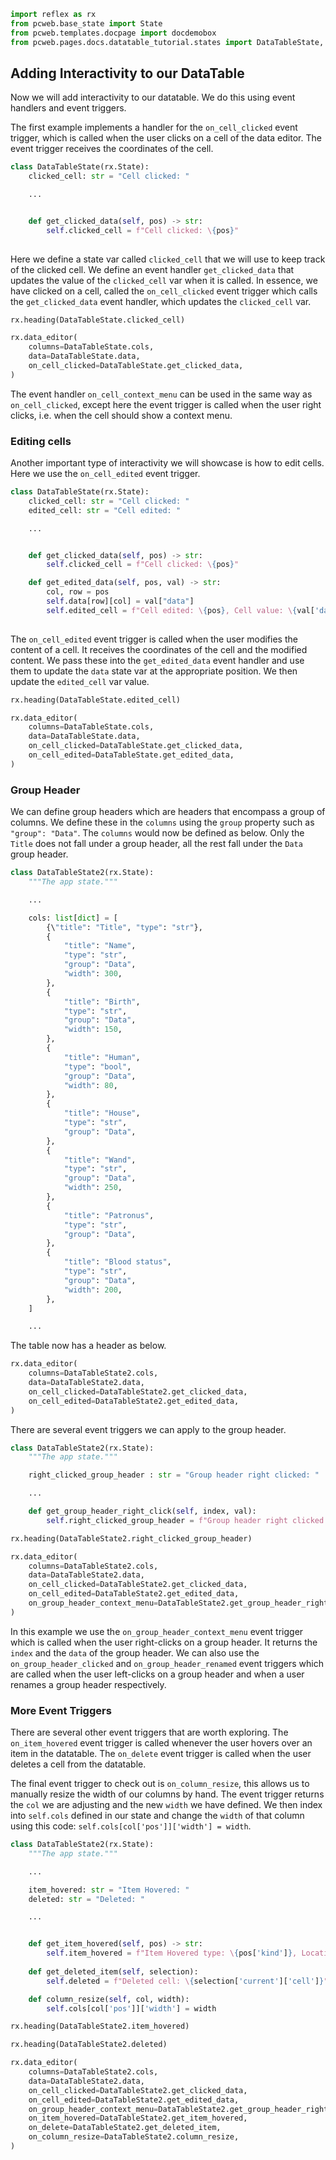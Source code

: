 ```python exec
import reflex as rx
from pcweb.base_state import State
from pcweb.templates.docpage import docdemobox
from pcweb.pages.docs.datatable_tutorial.states import DataTableState, DataTableState2

```





## Adding Interactivity to our DataTable


Now we will add interactivity to our datatable. We do this using event handlers and event triggers.


The first example implements a handler for the `on_cell_clicked` event trigger, which is called when the user clicks on a cell of the data editor. The event trigger receives the coordinates of the cell.

```python
class DataTableState(rx.State):
    clicked_cell: str = "Cell clicked: "

    ...


    def get_clicked_data(self, pos) -> str:
        self.clicked_cell = f"Cell clicked: \{pos}"
        
```

Here we define a state var called `clicked_cell` that we will use to keep track of the clicked cell. We define an event handler `get_clicked_data` that updates the value of the `clicked_cell` var when it is called. In essence, we have clicked on a cell, called the `on_cell_clicked` event trigger which calls the `get_clicked_data` event handler, which updates the `clicked_cell` var.


```python demo
rx.heading(DataTableState.clicked_cell)
```

```python demo
rx.data_editor(
    columns=DataTableState.cols,
    data=DataTableState.data,
    on_cell_clicked=DataTableState.get_clicked_data,
)
```


The event handler `on_cell_context_menu` can be used in the same way as `on_cell_clicked`, except here the event trigger is called when the user right clicks, i.e. when the cell should show a context menu.

### Editing cells

Another important type of interactivity we will showcase is how to edit cells. Here we use the `on_cell_edited` event trigger.

```python
class DataTableState(rx.State):
    clicked_cell: str = "Cell clicked: "
    edited_cell: str = "Cell edited: "

    ...


    def get_clicked_data(self, pos) -> str:
        self.clicked_cell = f"Cell clicked: \{pos}"

    def get_edited_data(self, pos, val) -> str:
        col, row = pos
        self.data[row][col] = val["data"]
        self.edited_cell = f"Cell edited: \{pos}, Cell value: \{val['data']}"
        
```

The `on_cell_edited` event trigger is called when the user modifies the content of a cell. It receives the coordinates of the cell and the modified content. We pass these into the `get_edited_data` event handler and use them to update the `data` state var at the appropriate position. We then update the `edited_cell` var value.


```python demo
rx.heading(DataTableState.edited_cell)
```

```python demo
rx.data_editor(
    columns=DataTableState.cols,
    data=DataTableState.data,
    on_cell_clicked=DataTableState.get_clicked_data,
    on_cell_edited=DataTableState.get_edited_data,
)
```

### Group Header 

We can define group headers which are headers that encompass a group of columns. We define these in the `columns` using the `group` property such as `"group": "Data"`. The `columns` would now be defined as below. Only the `Title` does not fall under a group header, all the rest fall under the `Data` group header.

```python
class DataTableState2(rx.State):
    """The app state."""

    ...

    cols: list[dict] = [
        {\"title": "Title", "type": "str"},
        {
            "title": "Name",
            "type": "str",
            "group": "Data",
            "width": 300,
        },
        {
            "title": "Birth",
            "type": "str",
            "group": "Data",
            "width": 150,
        },
        {
            "title": "Human",
            "type": "bool",
            "group": "Data",
            "width": 80,
        },
        {
            "title": "House",
            "type": "str",
            "group": "Data",
        },
        {
            "title": "Wand",
            "type": "str",
            "group": "Data",
            "width": 250,
        },
        {
            "title": "Patronus",
            "type": "str",
            "group": "Data",
        },
        {
            "title": "Blood status",
            "type": "str",
            "group": "Data",
            "width": 200,
        },
    ]

    ...
```


The table now has a header as below.

```python demo
rx.data_editor(
    columns=DataTableState2.cols,
    data=DataTableState2.data,
    on_cell_clicked=DataTableState2.get_clicked_data,
    on_cell_edited=DataTableState2.get_edited_data,
)
```

There are several event triggers we can apply to the group header.


```python
class DataTableState2(rx.State):
    """The app state."""

    right_clicked_group_header : str = "Group header right clicked: "

    ...

    def get_group_header_right_click(self, index, val):
        self.right_clicked_group_header = f"Group header right clicked at index: \{index}, Group header value: \{val['group']}"

```

```python demo
rx.heading(DataTableState2.right_clicked_group_header)
```

```python demo
rx.data_editor(
    columns=DataTableState2.cols,
    data=DataTableState2.data,
    on_cell_clicked=DataTableState2.get_clicked_data,
    on_cell_edited=DataTableState2.get_edited_data,
    on_group_header_context_menu=DataTableState2.get_group_header_right_click,
)
```

In this example we use the `on_group_header_context_menu` event trigger which is called when the user right-clicks on a group header. It returns the `index` and the `data` of the group header. We can also use the `on_group_header_clicked` and `on_group_header_renamed` event triggers which are called when the user left-clicks on a group header and when a user renames a group header respectively.


### More Event Triggers

There are several other event triggers that are worth exploring. The `on_item_hovered` event trigger is called whenever the user hovers over an item in the datatable. The `on_delete` event trigger is called when the user deletes a cell from the datatable. 

The final event trigger to check out is `on_column_resize`, this allows us to manually resize the width of our columns by hand. The event trigger returns the `col` we are adjusting and the new `width` we have defined. We then index into `self.cols` defined in our state and change the `width` of that column using this code: `self.cols[col['pos']]['width'] = width`.



```python
class DataTableState2(rx.State):
    """The app state."""

    ...

    item_hovered: str = "Item Hovered: "
    deleted: str = "Deleted: "

    ...


    def get_item_hovered(self, pos) -> str:
        self.item_hovered = f"Item Hovered type: \{pos['kind']}, Location: \{pos['location']}"
        
    def get_deleted_item(self, selection):
        self.deleted = f"Deleted cell: \{selection['current']['cell']}"

    def column_resize(self, col, width):
        self.cols[col['pos']]['width'] = width 
```


```python demo
rx.heading(DataTableState2.item_hovered)
```

```python demo
rx.heading(DataTableState2.deleted)
```

```python demo
rx.data_editor(
    columns=DataTableState2.cols,
    data=DataTableState2.data,
    on_cell_clicked=DataTableState2.get_clicked_data,
    on_cell_edited=DataTableState2.get_edited_data,
    on_group_header_context_menu=DataTableState2.get_group_header_right_click,
    on_item_hovered=DataTableState2.get_item_hovered,
    on_delete=DataTableState2.get_deleted_item,
    on_column_resize=DataTableState2.column_resize,
)
```
